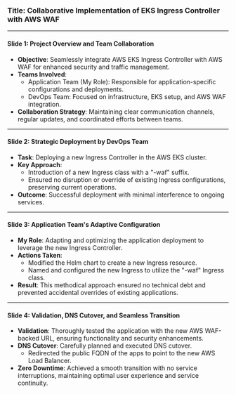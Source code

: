 ### Title: Collaborative Implementation of EKS Ingress Controller with AWS WAF

---

#### Slide 1: Project Overview and Team Collaboration
- **Objective**: Seamlessly integrate AWS EKS Ingress Controller with AWS WAF for enhanced security and traffic management.
- **Teams Involved**:
  - Application Team (My Role): Responsible for application-specific configurations and deployments.
  - DevOps Team: Focused on infrastructure, EKS setup, and AWS WAF integration.
- **Collaboration Strategy**: Maintaining clear communication channels, regular updates, and coordinated efforts between teams.

---

#### Slide 2: Strategic Deployment by DevOps Team
- **Task**: Deploying a new Ingress Controller in the AWS EKS cluster.
- **Key Approach**:
  - Introduction of a new Ingress class with a "-waf" suffix.
  - Ensured no disruption or override of existing Ingress configurations, preserving current operations.
- **Outcome**: Successful deployment with minimal interference to ongoing services.

---

#### Slide 3: Application Team's Adaptive Configuration
- **My Role**: Adapting and optimizing the application deployment to leverage the new Ingress Controller.
- **Actions Taken**:
  - Modified the Helm chart to create a new Ingress resource.
  - Named and configured the new Ingress to utilize the "-waf" Ingress class.
- **Result**: This methodical approach ensured no technical debt and prevented accidental overrides of existing applications.

---

#### Slide 4: Validation, DNS Cutover, and Seamless Transition
- **Validation**: Thoroughly tested the application with the new AWS WAF-backed URL, ensuring functionality and security enhancements.
- **DNS Cutover**: Carefully planned and executed DNS cutover.
  - Redirected the public FQDN of the apps to point to the new AWS Load Balancer.
- **Zero Downtime**: Achieved a smooth transition with no service interruptions, maintaining optimal user experience and service continuity.
